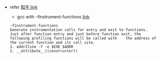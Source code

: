 * refer [知乎 link](https://www.zhihu.com/question/56132218)
  * gcc with -finstrument-functions [link](http://gcc.gnu.org/onlinedocs/gcc-4.4.4/gcc/Code-Gen-Options.html)
  
  ```
  -finstrument-functions
  Generate instrumentation calls for entry and exit to functions. Just after function entry and just before function exit, the following profiling functions will be called with    the address of the current function and its call site. 
  1. addr2line -f -e $EXE $ADDR
  2. __attribute__((constructor)) 
  ```
